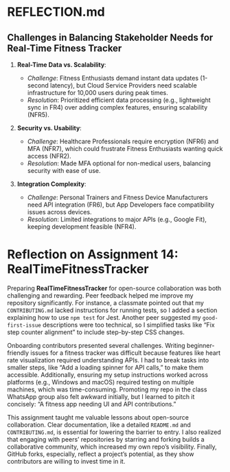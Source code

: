 # REFLECTION.md
## Challenges in Balancing Stakeholder Needs for Real-Time Fitness Tracker

1. **Real-Time Data vs. Scalability**:  
   - *Challenge*: Fitness Enthusiasts demand instant data updates (1-second latency), but Cloud Service Providers need scalable infrastructure for 10,000 users during peak times.  
   - *Resolution*: Prioritized efficient data processing (e.g., lightweight sync in FR4) over adding complex features, ensuring scalability (NFR5).

2. **Security vs. Usability**:  
   - *Challenge*: Healthcare Professionals require encryption (NFR6) and MFA (NFR7), which could frustrate Fitness Enthusiasts wanting quick access (NFR2).  
   - *Resolution*: Made MFA optional for non-medical users, balancing security with ease of use.

3. **Integration Complexity**:  
   - *Challenge*: Personal Trainers and Fitness Device Manufacturers need API integration (FR6), but App Developers face compatibility issues across devices.  
   - *Resolution*: Limited integrations to major APIs (e.g., Google Fit), keeping development feasible (NFR4).
# Reflection on Assignment 14: RealTimeFitnessTracker

Preparing **RealTimeFitnessTracker** for open-source collaboration was both challenging and rewarding. Peer feedback helped me improve my repository significantly. For instance, a classmate pointed out that my `CONTRIBUTING.md` lacked instructions for running tests, so I added a section explaining how to use `npm test` for Jest. Another peer suggested my `good-first-issue` descriptions were too technical, so I simplified tasks like “Fix step counter alignment” to include step-by-step CSS changes.

Onboarding contributors presented several challenges. Writing beginner-friendly issues for a fitness tracker was difficult because features like heart rate visualization required understanding APIs. I had to break tasks into smaller steps, like “Add a loading spinner for API calls,” to make them accessible. Additionally, ensuring my setup instructions worked across platforms (e.g., Windows and macOS) required testing on multiple machines, which was time-consuming. Promoting my repo in the class WhatsApp group also felt awkward initially, but I learned to pitch it concisely: “A fitness app needing UI and API contributions.”

This assignment taught me valuable lessons about open-source collaboration. Clear documentation, like a detailed `README.md` and `CONTRIBUTING.md`, is essential for lowering the barrier to entry. I also realized that engaging with peers’ repositories by starring and forking builds a collaborative community, which increased my own repo’s visibility. Finally, GitHub forks, especially, reflect a project’s potential, as they show contributors are willing to invest time in it.
